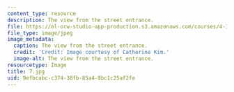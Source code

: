 ```yaml
---
content_type: resource
description: The view from the street entrance.
file: https://ol-ocw-studio-app-production.s3.amazonaws.com/courses/4-104-architecture-studio-intentions-spring-2005/9efbcabcc37438fb85a48bc1c25af2fe_7.jpg
file_type: image/jpeg
image_metadata:
  caption: The view from the street entrance.
  credit: 'Credit: Image courtesy of Catherine Kim.'
  image-alt: The view from the street entrance.
resourcetype: Image
title: 7.jpg
uid: 9efbcabc-c374-38fb-85a4-8bc1c25af2fe
---
```

